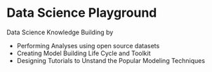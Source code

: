 # Data Science Playground

Data Science Knowledge Building by
- Performing Analyses using open source datasets
- Creating Model Building Life Cycle and Toolkit
- Designing Tutorials to Unstand the Popular Modeling Techniques
